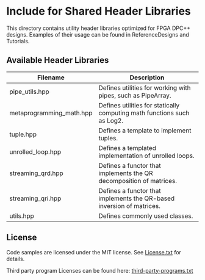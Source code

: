 # Include for Shared Header Libraries
This directory contains utility header libraries optimized for FPGA DPC++ designs. Examples of their usage can be found in ReferenceDesigns and Tutorials.

## Available Header Libraries
| Filename       | Description
---              |---
| pipe_utils.hpp | Defines utilities for working with pipes, such as PipeArray.
| metaprogramming_math.hpp | Defines utilities for statically computing math functions such as Log2.
| tuple.hpp | Defines a template to implement tuples.
| unrolled_loop.hpp | Defines a templated implementation of unrolled loops.
| streaming_qrd.hpp | Defines a functor that implements the QR decomposition of matrices.
| streaming_qri.hpp | Defines a functor that implements the QR-based inversion of matrices.
| utils.hpp | Defines commonly used classes.

## License  
Code samples are licensed under the MIT license. See
[License.txt](https://github.com/oneapi-src/oneAPI-samples/blob/master/License.txt) for details.

Third party program Licenses can be found here: [third-party-programs.txt](https://github.com/oneapi-src/oneAPI-samples/blob/master/third-party-programs.txt)

